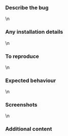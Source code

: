 ### Describe the bug  
\n
### Any installation details
\n 
### To reproduce  
\n
### Expected behaviour  
\n 
### Screenshots  
\n
### Additional content
